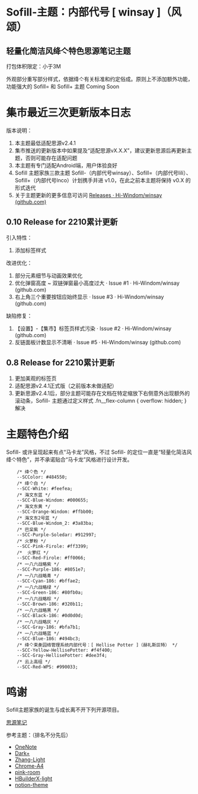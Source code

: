 # Sofill-主题：内部代号 [ winsay ]（风颂）

## 轻量化简洁风绛亽特色思源笔记主题

打包体积限定：小于3M

外观部分重写部分样式，依据绛亽有关标准和约定俗成。原则上不添加额外功能，功能强大的 Sofill= 和 Sofill+ 主题 Coming Soon


# 集市最近三次更新版本日志

版本说明：

1. 本主题最低适配思源v2.4.1
2. 集市推送的更新版本中如果提及“适配思源vX.X.X”，建议更新思源后再更新主题，否则可能存在适配问题
3. 本主题有专门适配Android端，用户体验良好
4. Sofill 主题家族三款主题 Sofill-（内部代号winsay）、Sofill=（内部代号lili）、Sofill+（内部代号lnco）计划携手并进 v1.0，在此之前本主题将保持 v0.X 的形式迭代
5. 关于主题更新的更多信息可访问 [Releases · Hi-Windom/winsay (github.com)](https://github.com/Hi-Windom/winsay/releases)

## 0.10 Release for 2210累计更新


引入特性：

1. 添加标签样式

改进优化：

1. 部分元素细节与动画效果优化
2. 优化弹窗高度 ~ 双链弹窗最小高度过大 · Issue #1 · Hi-Windom/winsay (github.com)
3. 右上角三个重要按钮应始终显示 · Issue #3 · Hi-Windom/winsay (github.com)

缺陷修复：

1. 【设置】-【集市】标签页样式污染 · Issue #2 · Hi-Windom/winsay (github.com)
2. 反链面板计数显示不清晰 · Issue #5 · Hi-Windom/winsay (github.com)


## 0.8 Release for 2210累计更新

1. 更加美观的标签页
2. 适配思源v2.4.1正式版（之前版本未做适配）
3. 更新思源v2.4.1后，部分主题可能存在文档在特定缩放下右侧意外出现额外的滚动条，Sofill- 主题通过定义样式  .fn__flex-column { overflow: hidden; } 解决


# 主题特色介绍

 Sofill- 或许呈现起来有点“马卡龙”风格，不过 Sofill- 的定位一直是“轻量化简洁风绛亽特色”，并不承诺贴合“马卡龙”风格进行设计开发。


<pre><code class="language-css">    /* 绛亽色 */
    --SCColor: #484550;
    /* 绛亽白 */
    --SCC-White: #feefea;
    /* 海文东蓝 */
    --SCC-Blue-Windom: #000655;
    /* 海文东黄 */
    --SCC-Orange-Windom: #ffbb00;
    /* 海文东2号蓝 */
    --SCC-Blue-Windom_2: #3a83ba;
    /* 巴枀紫 */
    --SCC-Purple-Soledar: #912997;
    /* 火萝粉 */
    --SCC-Pink-Firole: #ff3399;
    /*  火萝红 */
    --SCC-Red-Firole: #ff0066;
    /* 一八六战略紫 */
    --SCC-Purple-186: #8051e7;
    /* 一八六战略青 */
    --SCC-Cyan-186: #bffae2;
    /* 一八六战略绿 */
    --SCC-Green-186: #80fb0a;
    /* 一八六战略棕 */
    --SCC-Brown-186: #320b11;
    /* 一八六战略黑 */
    --SCC-Black-186: #0d0d0d;
    /* 一八六战略灰 */
    --SCC-Gray-186: #bfa7b1;
    /* 一八六战略蓝 */
    --SCC-Blue-186: #494bc3;
    /* 绛亽束彖园络管理系统内部代号：[ Hellise Potter ]（赫礼斯叵特） */
    --SCC-Yellow-HellisePotter: #f4f400;
    --SCC-Gray-HellisePotter: #dee3f4;
    /* 云上高组 */
    --SCC-Red-WPS: #990033;
</code></pre>


# 鸣谢

Sofill主题家族的诞生与成长离不开下列开源项目。

[思源笔记](https://github.com/siyuan-note/siyuan)

参考主题：（排名不分先后）

* [OneNote](https://github.com/UserZYF/OneNote)
* [Dark+](https://github.com/Zuoqiu-Yingyi/siyuan-theme-dark-plus)
* [Zhang-Light](https://github.com/UserZYF/zhang-light)
* [Chrome-A4](https://github.com/UserZYF/Chrome-A4)
* [pink-room](https://github.com/StarDustSheep/pink-room)
* [HBuilderX-light](https://github.com/UFDXD/HBuilderX-Light)
* [notion-theme](https://github.com/royc01/notion-theme)
